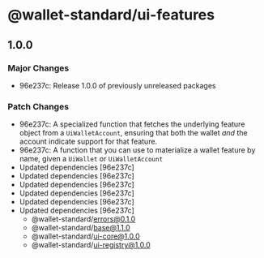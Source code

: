 # @wallet-standard/ui-features

## 1.0.0

### Major Changes

-   96e237c: Release 1.0.0 of previously unreleased packages

### Patch Changes

-   96e237c: A specialized function that fetches the underlying feature object from a `UiWalletAccount`, ensuring that both the wallet _and_ the account indicate support for that feature.
-   96e237c: A function that you can use to materialize a wallet feature by name, given a `UiWallet` or `UiWalletAccount`
-   Updated dependencies [96e237c]
-   Updated dependencies [96e237c]
-   Updated dependencies [96e237c]
-   Updated dependencies [96e237c]
-   Updated dependencies [96e237c]
-   Updated dependencies [96e237c]
    -   @wallet-standard/errors@0.1.0
    -   @wallet-standard/base@1.1.0
    -   @wallet-standard/ui-core@1.0.0
    -   @wallet-standard/ui-registry@1.0.0
